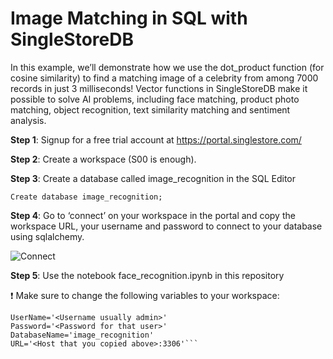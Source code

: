 # **Image Matching in SQL with SingleStoreDB**

In this example, we’ll demonstrate how we use the dot_product function (for cosine similarity) to find a matching image of a celebrity from among 7000 records in just 3 milliseconds! Vector functions in SingleStoreDB make it possible to solve AI problems, including face matching, product photo matching, object recognition, text similarity matching and sentiment analysis.


**Step 1**: Signup for a free trial account at https://portal.singlestore.com/ 

**Step 2**: Create a workspace (S00 is enough). 

**Step 3**: Create a database called image_recognition in the SQL Editor

```Create database image_recognition; ```

**Step 4**: Go to ‘connect’ on your workspace in the portal and copy the workspace URL, your username and password to connect to your database using sqlalchemy. 

![Connect](https://user-images.githubusercontent.com/8846480/219804159-9a970958-6beb-4b96-9497-20418dbe6801.png)

**Step 5**: Use the notebook face_recognition.ipynb in this repository

:exclamation: Make sure to change the following variables to your workspace:

```
UserName='<Username usually admin>'
Password='<Password for that user>'
DatabaseName='image_recognition'
URL='<Host that you copied above>:3306'```

